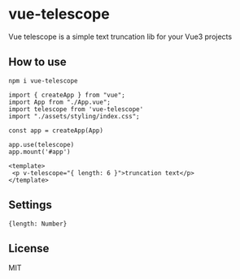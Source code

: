 # vue-telescope

Vue telescope is a simple text truncation lib for your Vue3 projects


## How to use

```
npm i vue-telescope
```

```js/ts
import { createApp } from "vue";
import App from "./App.vue";
import telescope from 'vue-telescope'
import "./assets/styling/index.css";

const app = createApp(App)

app.use(telescope)
app.mount('#app')
```

```vue
<template>
 <p v-telescope="{ length: 6 }">truncation text</p>
</template>
```
## Settings

```
{length: Number}
```

## License

MIT
